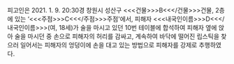 피고인은 2021. 1. 9. 20:30경 창원시 성산구 <<<건물>>>B<<</건물>>>건물, 2층에 있는 ‘<<<주점>>>C<<</주점>>>주점'에서, 피해자 <<<내국인이름>>>D<<</내국인이름>>>(여, 18세)가 술을 마시고 있던 10번 테이블에 합석하여 피해자 옆에 앉아 술을 마시던 중 손으로 피해자의 허리를 감싸고, 계속하여 바닥에 떨어진 립스틱을 찾으러 일어서는 피해자의 엉덩이에 손을 대고 있는 방법으로 피해자를 강제로 추행하였다.